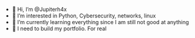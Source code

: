 - 👋 Hi, I’m @Jupiterh4x
- 👀 I’m interested in Python, Cybersecurity, networks, linux
- 🌱 I’m currently learning everything since I am still not good at anything
- 💞️ I need to build my portfolio. For real
